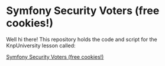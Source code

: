 Symfony Security Voters (free cookies!)
=======================================

Well hi there! This repository holds the code and script
for the KnpUniversity lesson called:

[Symfony Security Voters (free cookies!)](http://knpuniversity.com/screencast/symfony-voters)


